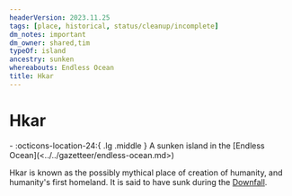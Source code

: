 ```yaml
---
headerVersion: 2023.11.25
tags: [place, historical, status/cleanup/incomplete]
dm_notes: important
dm_owner: shared,tim
typeOf: island
ancestry: sunken
whereabouts: Endless Ocean
title: Hkar
---
```

# Hkar
<div class="grid cards ext-narrow-margin ext-one-column" markdown>
-    :octicons-location-24:{ .lg .middle } A sunken island in the [Endless Ocean](<../../gazetteer/endless-ocean.md>)  
</div>




Hkar is known as the possibly mythical place of creation of humanity, and humanity's first homeland. It is said to have sunk during the [Downfall](<../../events/ancient/the-downfall.md>).

